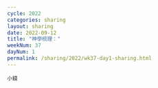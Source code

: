 ```yaml
---
cycle: 2022
categories: sharing
layout: sharing
date: 2022-09-12
title: "神學梳理："
weekNum: 37
dayNum: 1
permalink: /sharing/2022/wk37-day1-sharing.html
---
```


[](https://eccseattle.github.io/media/sharing/2022/wk037/2022-09-12-bin.m4a)

`小錢`
